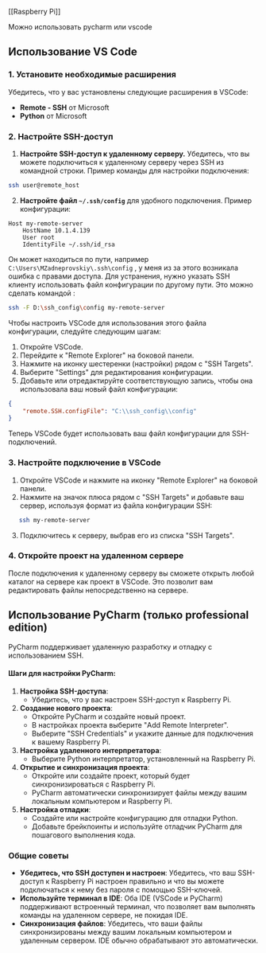 [[Raspberry Pi]]

Можно использовать pycharm или vscode

## Использование VS Code

### 1. Установите необходимые расширения

Убедитесь, что у вас установлены следующие расширения в VSCode:

- **Remote - SSH** от Microsoft
- **Python** от Microsoft

### 2. Настройте SSH-доступ

1. **Настройте SSH-доступ к удаленному серверу.** Убедитесь, что вы можете подключиться к удаленному серверу через SSH из командной строки. Пример команды для настройки подключения:
```bash
ssh user@remote_host
```

2. **Настройте файл `~/.ssh/config`** для удобного подключения. Пример конфигурации:

```text
Host my-remote-server
    HostName 10.1.4.139
    User root
    IdentityFile ~/.ssh/id_rsa
```

Он может находиться по пути, например `C:\Users\MZadneprovskiy\.ssh\config` , у меня из за этого возникала ошибка с правами доступа. Для устранения, нужно указать SSH клиенту использовать файл конфигурации по другому пути. Это можно сделать командой :

```bash
ssh -F D:\ssh_config\config my-remote-server
```

Чтобы настроить VSCode для использования этого файла конфигурации, следуйте следующим шагам:

1. Откройте VSCode.
2. Перейдите к "Remote Explorer" на боковой панели.
3. Нажмите на иконку шестеренки (настройки) рядом с "SSH Targets".
4. Выберите "Settings" для редактирования конфигурации.
5. Добавьте или отредактируйте соответствующую запись, чтобы она использовала ваш новый файл конфигурации:
```json
{     
	"remote.SSH.configFile": "C:\\ssh_config\\config" 
}
```

Теперь VSCode будет использовать ваш файл конфигурации для SSH-подключений.
### 3. Настройте подключение в VSCode

1. Откройте VSCode и нажмите на иконку "Remote Explorer" на боковой панели.
2. Нажмите на значок плюса рядом с "SSH Targets" и добавьте ваш сервер, используя формат из файла конфигурации SSH:

```bash
   ssh my-remote-server
```

  3. Подключитесь к серверу, выбрав его из списка "SSH Targets".

### 4. Откройте проект на удаленном сервере

После подключения к удаленному серверу вы сможете открыть любой каталог на сервере как проект в VSCode. Это позволит вам редактировать файлы непосредственно на сервере.
## Использование PyCharm (только professional edition)

PyCharm поддерживает удаленную разработку и отладку с использованием SSH.

#### Шаги для настройки PyCharm:

1. **Настройка SSH-доступа**:
    - Убедитесь, что у вас настроен SSH-доступ к Raspberry Pi.
2. **Создание нового проекта**:
    - Откройте PyCharm и создайте новый проект.
    - В настройках проекта выберите "Add Remote Interpreter".
    - Выберите "SSH Credentials" и укажите данные для подключения к вашему Raspberry Pi.
3. **Настройка удаленного интерпретатора**:
    - Выберите Python интерпретатор, установленный на Raspberry Pi.
4. **Открытие и синхронизация проекта**:
    - Откройте или создайте проект, который будет синхронизироваться с Raspberry Pi.
    - PyCharm автоматически синхронизирует файлы между вашим локальным компьютером и Raspberry Pi.
5. **Настройка отладки**:
    - Создайте или настройте конфигурацию для отладки Python.
    - Добавьте брейкпоинты и используйте отладчик PyCharm для пошагового выполнения кода.

### Общие советы

- **Убедитесь, что SSH доступен и настроен**: Убедитесь, что ваш SSH-доступ к Raspberry Pi настроен правильно и что вы можете подключаться к нему без пароля с помощью SSH-ключей.
- **Используйте терминал в IDE**: Оба IDE (VSCode и PyCharm) поддерживают встроенный терминал, что позволяет вам выполнять команды на удаленном сервере, не покидая IDE.
- **Синхронизация файлов**: Убедитесь, что ваши файлы синхронизированы между вашим локальным компьютером и удаленным сервером. IDE обычно обрабатывают это автоматически.